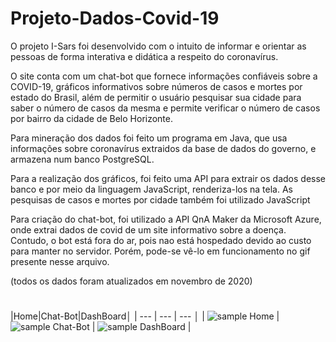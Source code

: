 # Projeto-Dados-Covid-19

O projeto I-Sars foi desenvolvido com o intuito de informar e orientar as pessoas de forma interativa e didática a respeito do coronavírus.

O site conta com um chat-bot que fornece informações confiáveis sobre a COVID-19, gráficos informativos sobre números de casos e mortes por estado do Brasil, além de permitir o usuário pesquisar sua cidade para saber o número de casos da mesma e permite verificar o número de casos por bairro da cidade de Belo Horizonte.

Para mineração dos dados foi feito um programa em Java, que usa informações sobre coronavírus extraidos da base de dados do governo, e armazena num banco PostgreSQL.

Para a realização dos gráficos, foi feito uma API para extrair os dados desse banco e por meio da linguagem JavaScript, renderiza-los na tela. As pesquisas de casos e mortes por cidade também foi utilizado JavaScript

Para criação do chat-bot, foi utilizado a API QnA Maker da Microsoft Azure, onde extrai dados de covid de um site informativo sobre a doença. Contudo, o bot está fora do ar, pois nao está hospedado devido ao custo para manter no servidor. Porém, pode-se vê-lo em funcionamento no gif presente nesse arquivo.

(todos os dados foram atualizados em novembro de 2020)

# 
|Home|Chat-Bot|DashBoard│
| --- | --- | --- │
| ![sample Home]() | ![sample Chat-Bot]() | ![sample DashBoard]() |
